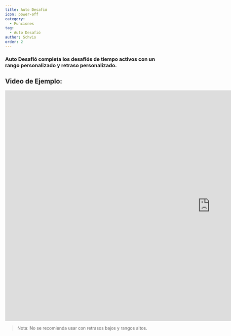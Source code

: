 ```yaml
---
title: Auto Desafió
icon: power-off
category:
  - Funciones
tag:
  - Auto Desafió
author: Schvis
order: 2
---
```


### Auto Desafió completa los desafiós de tiempo activos con un rango personalizado y retraso personalizado.

## Video de Ejemplo:

<div class="iframe-container"><iframe width="1328" height="747" src="https://www.youtube.com/embed/7JNegfQiK2U?list=PL5eI1Tb64p56g27qfYk7VuFTz4FK6YrKa" title="Korepi - Auto Challenge" frameborder="0" allow="accelerometer; autoplay; clipboard-write; encrypted-media; gyroscope; picture-in-picture; web-share" referrerpolicy="strict-origin-when-cross-origin" allowfullscreen></iframe></div>

>Nota: No se recomienda usar con retrasos bajos y rangos altos.
